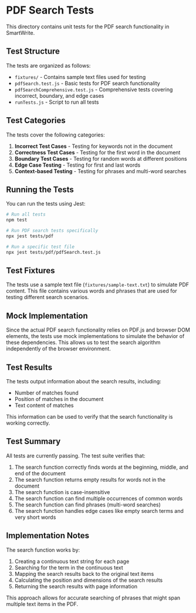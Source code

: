 # PDF Search Tests

This directory contains unit tests for the PDF search functionality in SmartWrite.

## Test Structure

The tests are organized as follows:

- `fixtures/` - Contains sample text files used for testing
- `pdfSearch.test.js` - Basic tests for PDF search functionality
- `pdfSearchComprehensive.test.js` - Comprehensive tests covering incorrect, boundary, and edge cases
- `runTests.js` - Script to run all tests

## Test Categories

The tests cover the following categories:

1. **Incorrect Test Cases** - Testing for keywords not in the document
2. **Correctness Test Cases** - Testing for the first word in the document
3. **Boundary Test Cases** - Testing for random words at different positions
4. **Edge Case Testing** - Testing for first and last words
5. **Context-based Testing** - Testing for phrases and multi-word searches

## Running the Tests

You can run the tests using Jest:

```bash
# Run all tests
npm test

# Run PDF search tests specifically
npx jest tests/pdf

# Run a specific test file
npx jest tests/pdf/pdfSearch.test.js
```

## Test Fixtures

The tests use a sample text file (`fixtures/sample-text.txt`) to simulate PDF content. This file contains various words and phrases that are used for testing different search scenarios.

## Mock Implementation

Since the actual PDF search functionality relies on PDF.js and browser DOM elements, the tests use mock implementations to simulate the behavior of these dependencies. This allows us to test the search algorithm independently of the browser environment.

## Test Results

The tests output information about the search results, including:

- Number of matches found
- Position of matches in the document
- Text content of matches

This information can be used to verify that the search functionality is working correctly.

## Test Summary

All tests are currently passing. The test suite verifies that:

1. The search function correctly finds words at the beginning, middle, and end of the document
2. The search function returns empty results for words not in the document
3. The search function is case-insensitive
4. The search function can find multiple occurrences of common words
5. The search function can find phrases (multi-word searches)
6. The search function handles edge cases like empty search terms and very short words

## Implementation Notes

The search function works by:

1. Creating a continuous text string for each page
2. Searching for the term in the continuous text
3. Mapping the search results back to the original text items
4. Calculating the position and dimensions of the search results
5. Returning the search results with page information

This approach allows for accurate searching of phrases that might span multiple text items in the PDF. 